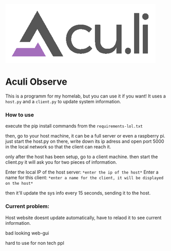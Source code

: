 ![download.png](https://raw.githubusercontent.com/Fischherboot/Aculi/main/watermark-no-bg.png)

# Aculi Observe

This is a programm for my homelab, but you can use it if you want!
It uses a ``host.py`` and a ``client.py`` to update system information.

### How to use

execute the pip install commands from the ``requirements-lol.txt``

then, go to your host machine, it can be a full server or even a raspberry pi.
just start the host.py on there, write down its ip adress and open port 5000 in the local network so that the client can reach it.

only after the host has been setup, go to a client machine.
then start the client.py
it will ask you for two pieces of information.

Enter the local IP of the host server: ``*enter the ip of the host*``
Enter a name for this client: ``*enter a name for the client, it will be displayed on the host*``

then it'll update the sys info every 15 seconds, sending it to the host.

### Current problem:

Host website doesnt update automatically, have to relaod it to see current information.

bad looking web-gui

hard to use for non tech ppl
